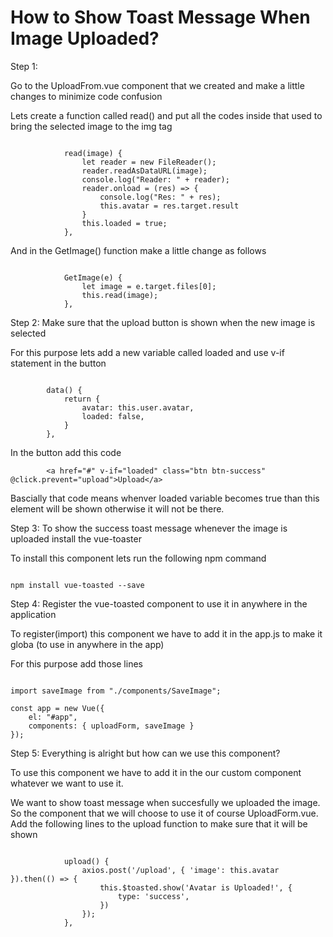 # How to Show Toast Message When Image Uploaded?

Step 1:

Go to the UploadFrom.vue component that we created and make a little changes to minimize code confusion

Lets create a function called read() and put all the codes inside that used to bring the selected image to the img tag

~~~~

            read(image) {
                let reader = new FileReader();
                reader.readAsDataURL(image);
                console.log("Reader: " + reader);
                reader.onload = (res) => {
                    console.log("Res: " + res);
                    this.avatar = res.target.result
                }
                this.loaded = true;
            },
~~~~

And in the GetImage() function make a little change as follows

~~~~

            GetImage(e) {
                let image = e.target.files[0];
                this.read(image);
            },
~~~~

Step 2: Make sure that the upload button is shown when the new image is selected

For this purpose lets add a new variable called loaded and use v-if statement in the button

~~~~

        data() {
            return {
                avatar: this.user.avatar,
                loaded: false,
            }
        },
~~~~

In the button add this code

~~~~
        <a href="#" v-if="loaded" class="btn btn-success" @click.prevent="upload">Upload</a>
~~~~

Bascially that code means whenver loaded variable becomes true than this element will be shown otherwise it will not be there.

Step 3: To show the success toast message whenever the image is uploaded install the vue-toaster

To install this component lets run the following npm command

~~~~

npm install vue-toasted --save

~~~~

Step 4: Register the vue-toasted component to use it in anywhere in the application

To register(import) this component we have to add it in the app.js to make it globa (to use in anywhere in the app)

For this purpose add those lines

~~~~

import saveImage from "./components/SaveImage";

const app = new Vue({
    el: "#app",
    components: { uploadForm, saveImage }
});

~~~~

Step 5: Everything is alright but how can we use this component?

To use this component we have to add it in the our custom component whatever we want to use it.

We want to show toast message when succesfully we uploaded the image. So the component that we will choose to use it of course UploadForm.vue. Add the following lines to the upload function to make sure that it will be shown

~~~~

            upload() {
                axios.post('/upload', { 'image': this.avatar }).then(() => {
                    this.$toasted.show('Avatar is Uploaded!', {
                        type: 'success',
                    })
                });
            },
~~~~


